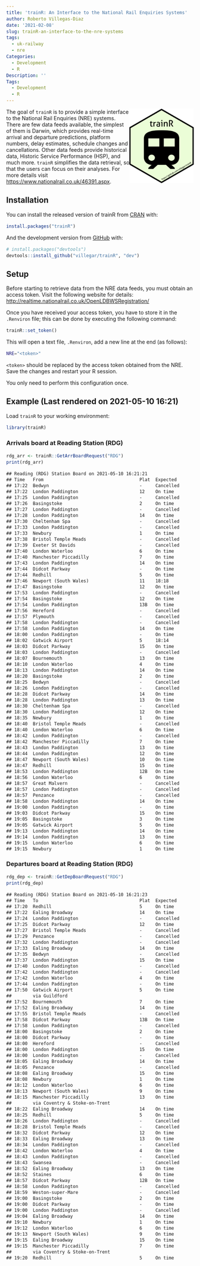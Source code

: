 ```yaml
---
title: 'trainR: An Interface to the National Rail Enquiries Systems'
author: Roberto Villegas-Diaz
date: '2021-02-08'
slug: trainR-an-interface-to-the-nre-systems
tags:
  - uk-railway
  - nre
Categories:
  - Development
  - R
Description: ''
Tags:
  - Development
  - R
---
```


<img src="https://raw.githubusercontent.com/villegar/trainR/main/inst/images/logo.png" alt="logo" align="right" height=200px/>

The goal of `trainR` is to provide a simple interface to the 
National Rail Enquiries (NRE) systems. There are few data feeds 
available, the simplest of them is Darwin, which provides real-time 
arrival and departure predictions, platform numbers, delay estimates, 
schedule changes and cancellations. Other data feeds provide historical 
data, Historic Service Performance (HSP), and much more. `trainR` 
simplifies the data retrieval, so that the users can focus on their 
analyses. For more details visit 
https://www.nationalrail.co.uk/46391.aspx.

## Installation

You can install the released version of trainR from [CRAN](https://CRAN.R-project.org) with:

``` r
install.packages("trainR")
```

And the development version from [GitHub](https://github.com/) with:

``` r
# install.packages("devtools")
devtools::install_github("villegar/trainR", "dev")
```

## Setup
Before starting to retrieve data from the NRE data feeds, you must obtain an access token. 
Visit the following website for details: http://realtime.nationalrail.co.uk/OpenLDBWSRegistration/

Once you have received your access token, you have to store it in the `.Renviron` file; this can be 
done by executing the following command:


```r
trainR::set_token()
```

This will open a text file, `.Renviron`, add a new line at the end (as follows):

```bash
NRE="<token>"
```

`<token>` should be replaced by the access token obtained from the NRE. Save the changes and restart 
your R session.

You only need to perform this configuration once.

## Example (Last rendered on 2021-05-10 16:21)

Load `trainR` to your working environment:

```r
library(trainR)
```

### Arrivals board at Reading Station (RDG)


```r
rdg_arr <- trainR::GetArrBoardRequest("RDG")
print(rdg_arr)
```

```
## Reading (RDG) Station Board on 2021-05-10 16:21:21
## Time   From                                    Plat  Expected
## 17:22  Bedwyn                                  -     Cancelled
## 17:22  London Paddington                       12    On time
## 17:25  London Paddington                       -     Cancelled
## 17:26  Basingstoke                             2     On time
## 17:27  London Paddington                       -     Cancelled
## 17:28  London Paddington                       14    On time
## 17:30  Cheltenham Spa                          -     Cancelled
## 17:33  London Paddington                       -     Cancelled
## 17:33  Newbury                                 1     On time
## 17:38  Bristol Temple Meads                    -     Cancelled
## 17:39  Exeter St Davids                        -     Cancelled
## 17:40  London Waterloo                         6     On time
## 17:40  Manchester Piccadilly                   7     On time
## 17:43  London Paddington                       14    On time
## 17:44  Didcot Parkway                          -     On time
## 17:44  Redhill                                 5     On time
## 17:46  Newport (South Wales)                   11    18:18
## 17:47  Basingstoke                             12    On time
## 17:53  London Paddington                       -     Cancelled
## 17:54  Basingstoke                             12    On time
## 17:54  London Paddington                       13B   On time
## 17:56  Hereford                                -     Cancelled
## 17:57  Plymouth                                -     Cancelled
## 17:58  London Paddington                       -     Cancelled
## 17:58  London Paddington                       14    On time
## 18:00  London Paddington                       -     On time
## 18:02  Gatwick Airport                         5     18:14
## 18:03  Didcot Parkway                          15    On time
## 18:03  London Paddington                       -     Cancelled
## 18:07  Bournemouth                             13    On time
## 18:10  London Waterloo                         4     On time
## 18:13  London Paddington                       14    On time
## 18:20  Basingstoke                             2     On time
## 18:25  Bedwyn                                  -     Cancelled
## 18:26  London Paddington                       -     Cancelled
## 18:28  Didcot Parkway                          14    On time
## 18:28  London Paddington                       13    On time
## 18:30  Cheltenham Spa                          -     Cancelled
## 18:30  London Paddington                       12    On time
## 18:35  Newbury                                 1     On time
## 18:40  Bristol Temple Meads                    -     Cancelled
## 18:40  London Waterloo                         6     On time
## 18:42  London Paddington                       -     Cancelled
## 18:42  Manchester Piccadilly                   7     On time
## 18:43  London Paddington                       13    On time
## 18:44  London Paddington                       12    On time
## 18:47  Newport (South Wales)                   10    On time
## 18:47  Redhill                                 15    On time
## 18:53  London Paddington                       12B   On time
## 18:56  London Waterloo                         6     On time
## 18:57  Great Malvern                           -     Cancelled
## 18:57  London Paddington                       -     Cancelled
## 18:57  Penzance                                -     Cancelled
## 18:58  London Paddington                       14    On time
## 19:00  London Paddington                       -     On time
## 19:03  Didcot Parkway                          15    On time
## 19:05  Basingstoke                             3     On time
## 19:05  Gatwick Airport                         5     On time
## 19:13  London Paddington                       14    On time
## 19:14  London Paddington                       13    On time
## 19:15  London Waterloo                         6     On time
## 19:15  Newbury                                 1     On time
```

### Departures board at Reading Station (RDG)


```r
rdg_dep <- trainR::GetDepBoardRequest("RDG")
print(rdg_dep)
```

```
## Reading (RDG) Station Board on 2021-05-10 16:21:23
## Time   To                                      Plat  Expected
## 17:20  Redhill                                 5     On time
## 17:22  Ealing Broadway                         14    On time
## 17:24  London Paddington                       -     Cancelled
## 17:25  Didcot Parkway                          12    On time
## 17:27  Bristol Temple Meads                    -     Cancelled
## 17:29  Penzance                                -     Cancelled
## 17:32  London Paddington                       -     Cancelled
## 17:33  Ealing Broadway                         14    On time
## 17:35  Bedwyn                                  -     Cancelled
## 17:37  London Paddington                       15    On time
## 17:40  London Paddington                       -     Cancelled
## 17:42  London Paddington                       -     Cancelled
## 17:42  London Waterloo                         4     On time
## 17:44  London Paddington                       -     On time
## 17:50  Gatwick Airport                         5     On time
##        via Guildford                           
## 17:52  Bournemouth                             7     On time
## 17:52  Ealing Broadway                         14    On time
## 17:55  Bristol Temple Meads                    -     Cancelled
## 17:58  Didcot Parkway                          13B   On time
## 17:58  London Paddington                       -     Cancelled
## 18:00  Basingstoke                             2     On time
## 18:00  Didcot Parkway                          -     On time
## 18:00  Hereford                                -     Cancelled
## 18:00  London Paddington                       15    On time
## 18:00  London Paddington                       -     Cancelled
## 18:05  Ealing Broadway                         14    On time
## 18:05  Penzance                                -     Cancelled
## 18:08  Ealing Broadway                         15    On time
## 18:08  Newbury                                 1     On time
## 18:12  London Waterloo                         6     On time
## 18:13  Newport (South Wales)                   9     On time
## 18:15  Manchester Piccadilly                   13    On time
##        via Coventry & Stoke-on-Trent           
## 18:22  Ealing Broadway                         14    On time
## 18:25  Redhill                                 5     On time
## 18:26  London Paddington                       -     Cancelled
## 18:28  Bristol Temple Meads                    -     Cancelled
## 18:32  Didcot Parkway                          12    On time
## 18:33  Ealing Broadway                         13    On time
## 18:34  London Paddington                       -     Cancelled
## 18:42  London Waterloo                         4     On time
## 18:43  London Paddington                       -     Cancelled
## 18:43  Swansea                                 -     Cancelled
## 18:52  Ealing Broadway                         13    On time
## 18:52  Staines                                 6     On time
## 18:57  Didcot Parkway                          12B   On time
## 18:58  London Paddington                       -     Cancelled
## 18:59  Weston-super-Mare                       -     Cancelled
## 19:00  Basingstoke                             2     On time
## 19:00  Didcot Parkway                          -     On time
## 19:00  London Paddington                       -     Cancelled
## 19:04  Ealing Broadway                         14    On time
## 19:10  Newbury                                 1     On time
## 19:12  London Waterloo                         6     On time
## 19:13  Newport (South Wales)                   9     On time
## 19:15  Ealing Broadway                         15    On time
## 19:15  Manchester Piccadilly                   7     On time
##        via Coventry & Stoke-on-Trent           
## 19:20  Redhill                                 5     On time
```
